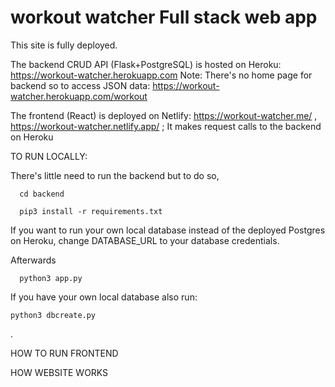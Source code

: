 # workout watcher Full stack web app

This site is fully deployed.

The backend CRUD API (Flask+PostgreSQL) is hosted on Heroku: https://workout-watcher.herokuapp.com
Note: There's no home page for backend so to access JSON data: https://workout-watcher.herokuapp.com/workout

The frontend (React) is deployed on Netlify: https://workout-watcher.me/ , https://workout-watcher.netlify.app/ ; It makes request calls to the backend on Heroku

TO RUN LOCALLY:

  There's little need to run the backend but to do so, 
  
      cd backend
      
      pip3 install -r requirements.txt
      
  If you want to run your own local database instead of the deployed Postgres on Heroku,
  change DATABASE_URL to your database credentials.
  
 Afterwards
 
      python3 app.py
      
 If you have your own local database also run:
 
 
    python3 dbcreate.py
    
 .
 
 HOW TO RUN FRONTEND
 
 HOW WEBSITE WORKS
  
  
